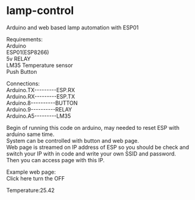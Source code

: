 # lamp-control
Arduino and web based lamp automation with ESP01  
  
Requirements:  
Arduino  
ESP01(ESP8266)  
5v RELAY  
LM35 Temperature sensor  
Push Button  
  
Connections:   
Arduino.TX---------ESP.RX  
Arduino.RX---------ESP.TX  
Arduino.8----------BUTTON  
Arduino.9----------RELAY  
Arduino.A5---------LM35  
  
Begin of running this code on arduino, may needed to reset ESP with arduino same time.  
System can be controlled with button and web page.  
Web page is streamed on IP address of ESP so you should be check and switch your IP with in code and write your own SSID and password.  
Then you can access page with this IP.  
  
Example web page:  
Click here turn the OFF   
                              
Temperature:25.42             
  
